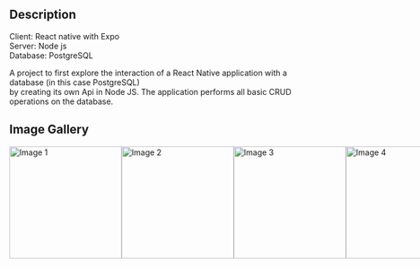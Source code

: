 ## Description 
Client: React native with Expo  
Server: Node js  
Database: PostgreSQL  
  
A project to first explore the interaction of a React Native application with a database (in this case PostgreSQL)  
by creating its own Api in Node JS. The application performs all basic CRUD operations on the database.    

## Image Gallery

<div style="display: flex; justify-content: space-between;">
    <img src="https://github.com/anluko/screenshotes/blob/master/MainScreen.jpg" alt="Image 1" width="200"/>
    <img src="https://github.com/anluko/screenshotes/blob/master/InfoScreen.jpg" alt="Image 2" width="200"/>
    <img src="https://github.com/anluko/screenshotes/blob/master/EditScreen.jpg" alt="Image 3" width="200"/>
    <img src="https://github.com/anluko/screenshotes/blob/master/AddNewScreen.jpg" alt="Image 4" width="200"/>
</div>
